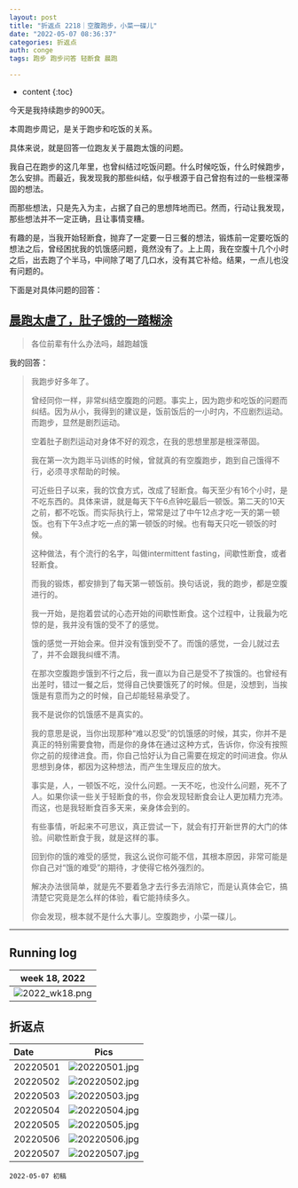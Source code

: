 ```yaml
---
layout: post
title: "折返点 2218｜空腹跑步，小菜一碟儿"
date: "2022-05-07 08:36:37"
categories: 折返点
auth: conge
tags: 跑步 跑步问答 轻断食 晨跑

---
```

* content
{:toc}

今天是我持续跑步的900天。

本周跑步周记，是关于跑步和吃饭的关系。

具体来说，就是回答一位跑友关于晨跑太饿的问题。

我自己在跑步的这几年里，也曾纠结过吃饭问题。什么时候吃饭，什么时候跑步，怎么安排。而最近，我发现我的那些纠结，似乎根源于自己曾抱有过的一些根深蒂固的想法。

而那些想法，只是先入为主，占据了自己的思想阵地而已。然而，行动让我发现，那些想法并不一定正确，且让事情变糟。

有趣的是，当我开始轻断食，抛弃了一定要一日三餐的想法，锻炼前一定要吃饭的想法之后，曾经困扰我的饥饿感问题，竟然没有了。上上周，我在空腹十几个小时之后，出去跑了个半马，中间除了喝了几口水，没有其它补给。结果，一点儿也没有问题的。

下面是对具体问题的回答：




## [晨跑太虐了，肚子饿的一踏糊涂](https://douc.cc/3sMnuU)

> 各位前辈有什么办法吗，越跑越饿

我的回答：

> 我跑步好多年了。
>
> 曾经同你一样，非常纠结空腹跑的问题。事实上，因为跑步和吃饭的问题而纠结。因为从小，我得到的建议是，饭前饭后的一小时内，不应剧烈运动。而跑步，显然是剧烈运动。
>
> 空着肚子剧烈运动对身体不好的观念，在我的思想里那是根深蒂固。
>
> 我在第一次为跑半马训练的时候，曾就真的有空腹跑步，跑到自己饿得不行，必须寻求帮助的时候。
>
> 可近些日子以来，我的饮食方式，改成了轻断食。每天至少有16个小时，是不吃东西的。具体来讲，就是每天下午6点钟吃最后一顿饭。第二天的10天之前，都不吃饭。而实际执行上，常常是过了中午12点才吃一天的第一顿饭。也有下午3点才吃一点的第一顿饭的时候。也有每天只吃一顿饭的时候。
>
> 这种做法，有个流行的名字，叫做intermittent fasting，间歇性断食，或者轻断食。
>
> 而我的锻炼，都安排到了每天第一顿饭前。换句话说，我的跑步，都是空腹进行的。
>
> 我一开始，是抱着尝试的心态开始的间歇性断食。这个过程中，让我最为吃惊的是，我并没有饿的受不了的感觉。
>
> 饿的感觉一开始会来。但并没有饿到受不了。而饿的感觉，一会儿就过去了，并不会跟我纠缠不清。
>
> 在那次空腹跑步饿到不行之后，我一直以为自己是受不了挨饿的。也曾经有出差时，错过一餐之后，觉得自己快要饿死了的时候。但是，没想到，当挨饿是有意而为之的时候，自己却能轻易承受了。
>
> 我不是说你的饥饿感不是真实的。
>
> 我的意思是说，当你出现那种“难以忍受”的饥饿感的时候，其实，你并不是真正的特别需要食物，而是你的身体在通过这种方式，告诉你，你没有按照你之前的规律进食。而，你自己恰好认为自己需要在规定的时间进食。你从思想到身体，都因为这种想法，而产生生理反应的放大。
>
> 事实是，人，一顿饭不吃，没什么问题。一天不吃，也没什么问题，死不了人。如果你读一些关于轻断食的书，你会发现轻断食会让人更加精力充沛。而这，也是我轻断食百多天来，亲身体会到的。
>
> 有些事情，听起来不可思议，真正尝试一下，就会有打开新世界的大门的体验。间歇性断食于我，就是这样的事。
>
> 回到你的饿的难受的感觉，我这么说你可能不信，其根本原因，非常可能是你自己对“饿的难受”的期待，才使得它格外强烈的。
>
> 解决办法很简单，就是先不要着急才去行多去消除它，而是认真体会它，搞清楚它究竟是怎么样的体验，看它能持续多久。
>
> 你会发现，根本就不是什么大事儿。空腹跑步，小菜一碟儿。

----

## Running log

|week 18, 2022|
|:----:|
|![2022_wk18.png](https://s2.loli.net/2022/05/08/yE2L9mIRSqDnhog.png)|


## 折返点

|Date|Pics|
|:----|:----:|
|20220501|![20220501.jpg](https://s2.loli.net/2022/05/08/gUHFCAmDfB73il4.jpg) |
|20220502|![20220502.jpg](https://s2.loli.net/2022/05/08/EVMnfUPBWYdbqDr.jpg) |
|20220503|![20220503.jpg](https://s2.loli.net/2022/05/08/jpBoKgN4MlIqPaE.jpg) |
|20220504|![20220504.jpg](https://s2.loli.net/2022/05/08/uMHewX6KxcGPt8T.jpg)  |
|20220505|![20220505.jpg](https://s2.loli.net/2022/05/08/FbdOWvVgCwQlp82.jpg) |
|20220506|![20220506.jpg](https://s2.loli.net/2022/05/08/Z1iDUr8xNMBylTo.jpg) |
|20220507|![20220507.jpg](https://s2.loli.net/2022/05/08/Teu7F3DMrERQXSG.jpg)  |


```
2022-05-07 初稿
```

